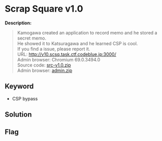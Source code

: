 # Scrap Square v1.0

**Description:**
> Kamogawa created an application to record memo and he stored a secret memo.  
> He showed it to Katsuragawa and he learned CSP is cool.  
> If you find a issue, please report it.  
> URL: http://v10.scsq.task.ctf.codeblue.jp:3000/  
> Admin browser: Chromium 69.0.3494.0  
> Source code: [src-v1.0.zip](src/src-v1-5260287df18c8e0bc863f469d97b8d8d1b8e525bccdb822f1ac51f7d236ecc98.0.zip)  
> Admin browser: [admin.zip](src/admin-02a631c6efac7c8a14503e8a9ec714a5b4b4ec448b2b4eaf329fbf650fdf092d.zip)

## Keyword
* CSP bypass

## Solution

## Flag
